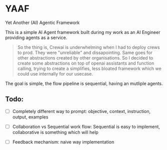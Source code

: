# YAAF
Yet Another (AI) Agentic Framework

This is a simple AI Agent framework built during my work as an AI Engineer providing agents as a service.

> So the thing is, Crewai is underwhelming when I had to deploy crews to prod. They were "unreliable" and dissapointing. Same goes for other abstractions created by other organisations. So I decided to create some abstractions on top of openai assistants and function calling, trying to create a simplifies, less bloated framework which we could use internally for our usecase.


The goal is simple, the flow pipeline is sequential, having an mutliple agents.




## Todo:
- [ ] Completely different way to prompt: 
objective, context, instruction, output, examples

- [ ] Collaboration vs Sequential work flow:
Sequential is easy to implement, collaborative is something which will help

- [ ] Feedback mechanism:
naive way implementation
